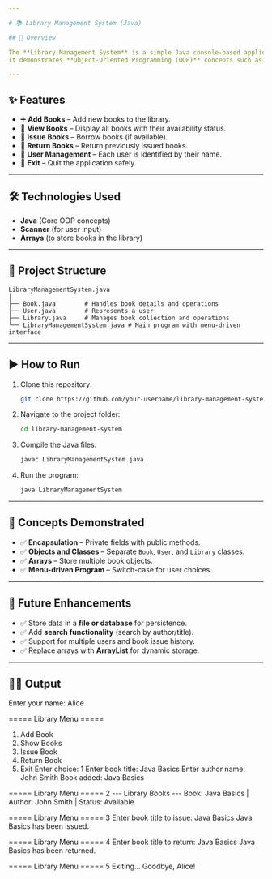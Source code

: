 ```yaml
---

# 📚 Library Management System (Java)

## 🚀 Overview

The **Library Management System** is a simple Java console-based application that allows users to **add books, issue books, return books, and view available books**.
It demonstrates **Object-Oriented Programming (OOP)** concepts such as **classes, objects, encapsulation, and arrays**.

---
```


## ✨ Features

* ➕ **Add Books** – Add new books to the library.
* 📖 **View Books** – Display all books with their availability status.
* 📕 **Issue Books** – Borrow books (if available).
* 📗 **Return Books** – Return previously issued books.
* 👤 **User Management** – Each user is identified by their name.
* 🛑 **Exit** – Quit the application safely.

---

## 🛠️ Technologies Used

* **Java** (Core OOP concepts)
* **Scanner** (for user input)
* **Arrays** (to store books in the library)

---

## 📂 Project Structure

```
LibraryManagementSystem.java
│
├── Book.java        # Handles book details and operations
├── User.java        # Represents a user
├── Library.java     # Manages book collection and operations
└── LibraryManagementSystem.java # Main program with menu-driven interface
```

---

## ▶️ How to Run

1. Clone this repository:

   ```bash
   git clone https://github.com/your-username/library-management-system.git
   ```

2. Navigate to the project folder:

   ```bash
   cd library-management-system
   ```

3. Compile the Java files:

   ```bash
   javac LibraryManagementSystem.java
   ```

4. Run the program:

   ```bash
   java LibraryManagementSystem
   ```

---

## 🎯 Concepts Demonstrated

* ✅ **Encapsulation** – Private fields with public methods.
* ✅ **Objects and Classes** – Separate `Book`, `User`, and `Library` classes.
* ✅ **Arrays** – Store multiple book objects.
* ✅ **Menu-driven Program** – Switch-case for user choices.

---

## 📌 Future Enhancements

* ✅ Store data in a **file or database** for persistence.
* ✅ Add **search functionality** (search by author/title).
* ✅ Support for multiple users and book issue history.
* ✅ Replace arrays with **ArrayList** for dynamic storage.

---

## 👨‍💻 Output
Enter your name: Alice

===== Library Menu =====
1. Add Book
2. Show Books
3. Issue Book
4. Return Book
5. Exit
Enter choice: 1
Enter book title: Java Basics
Enter author name: John Smith
Book added: Java Basics

===== Library Menu =====
2
--- Library Books ---
Book: Java Basics | Author: John Smith | Status: Available

===== Library Menu =====
3
Enter book title to issue: Java Basics
Java Basics has been issued.

===== Library Menu =====
4
Enter book title to return: Java Basics
Java Basics has been returned.

===== Library Menu =====
5
Exiting... Goodbye, Alice!
